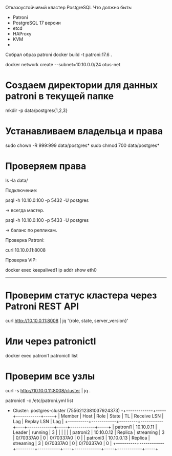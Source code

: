 Отказоустойчивый кластер PostgreSQL
Что должно быть:
- Patroni
- PostgreSQL 17 версии
- etcd
- HAProxy
- KVM
- 

Собрал образ patroni
docker build -t patroni:17.6 .

docker network create --subnet=10.10.0.0/24 otus-net


# Создаем директории для данных patroni в текущей папке
mkdir -p data/postgres{1,2,3}

# Устанавливаем владельца и права
sudo chown -R 999:999 data/postgres*
sudo chmod 700 data/postgres*

# Проверяем права
ls -la data/   



Подключение:

psql -h 10.10.0.100 -p 5432 -U postgres


→ всегда мастер.

psql -h 10.10.0.100 -p 5433 -U postgres


→ баланс по репликам.

Проверка Patroni:

curl 10.10.0.11:8008


Проверка VIP:

docker exec keepalived1 ip addr show eth0

-----
# Проверим статус кластера через Patroni REST API
curl http://10.10.0.11:8008 | jq '{role, state, server_version}'

# Или через patronictl
docker exec patroni1 patronictl list

# Проверим все узлы
curl -s http://10.10.0.11:8008/cluster | jq .


patronictl -c /etc/patroni.yml list
+ Cluster: postgres-cluster (7556212381037924373) -+-------------+-----+------------+-----+
| Member   | Host       | Role    | State     | TL | Receive LSN | Lag | Replay LSN | Lag |
+----------+------------+---------+-----------+----+-------------+-----+------------+-----+
| patroni1 | 10.10.0.11 | Leader  | running   |  3 |             |     |            |     |
| patroni2 | 10.10.0.12 | Replica | streaming |  3 |   0/70337A0 |   0 |  0/70337A0 |   0 |
| patroni3 | 10.10.0.13 | Replica | streaming |  3 |   0/70337A0 |   0 |  0/70337A0 |   0 |
+----------+------------+---------+-----------+----+-------------+-----+------------+-----+